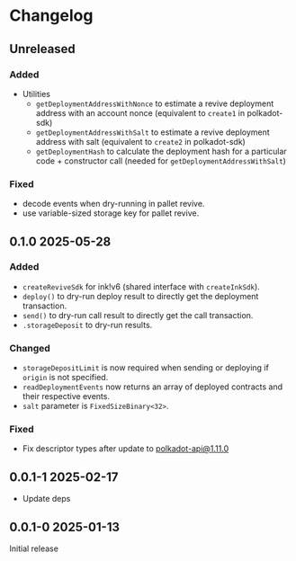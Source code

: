 # Changelog

## Unreleased

### Added

- Utilities
  - `getDeploymentAddressWithNonce` to estimate a revive deployment address with an account nonce (equivalent to `create1` in polkadot-sdk)
  - `getDeploymentAddressWithSalt` to estimate a revive deployment address with salt (equivalent to `create2` in polkadot-sdk)
  - `getDeploymentHash` to calculate the deployment hash for a particular code + constructor call (needed for `getDeploymentAddressWithSalt`)

### Fixed

- decode events when dry-running in pallet revive.
- use variable-sized storage key for pallet revive.

## 0.1.0 2025-05-28

### Added

- `createReviveSdk` for ink!v6 (shared interface with `createInkSdk`).
- `deploy()` to dry-run deploy result to directly get the deployment transaction.
- `send()` to dry-run call result to directly get the call transaction.
- `.storageDeposit` to dry-run results.

### Changed

- `storageDepositLimit` is now required when sending or deploying if `origin` is not specified.
- `readDeploymentEvents` now returns an array of deployed contracts and their respective events.
- `salt` parameter is `FixedSizeBinary<32>`.

### Fixed

- Fix descriptor types after update to polkadot-api@1.11.0

## 0.0.1-1 2025-02-17

- Update deps

## 0.0.1-0 2025-01-13

Initial release
